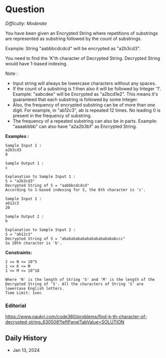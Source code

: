 # Question 

_Difficulty: Moderate_

You have been given an Encrypted String where repetitions of substrings are represented as substring followed by the count of substrings.

Example: String "aabbbcdcdcd" will be encrypted as "a2b3cd3".

You need to find the 'K'th character of Decrypted String. Decrypted String would have 1-based indexing.

Note :
- Input string will always be lowercase characters without any spaces.
- If the count of a substring is 1 then also it will be followed by Integer '1'. Example: "aabcdee" will be Encrypted as "a2bcd1e2". This means it's guaranteed that each substring is followed by some Integer.
- Also, the frequency of encrypted substring can be of more than one digit. For example, in "ab12c3", ab is repeated 12 times. No leading 0 is present in the frequency of substring.
- The frequency of a repeated substring can also be in parts.
Example: "aaaabbbb" can also have "a2a2b3b1" as Encrypted String.

**Examples :**
```
Sample Input 1 :
a2b3cd3
8

Sample Output 1 :
c

Explanation to Sample Input 1 :
S = "a2b3cd3"
Decrypted String of S = "aabbbcdcdcd"
According to 1-based indexing for S, the 8th character is 'c'.

Sample Input 2 :
ab12c3
20

Sample Output 2 :
b

Explanation to Sample Input 2 :
S = "ab12c3"
Decrypted String of S = "ababababababababababababccc"
So 20th character is 'b'.
```

**Constraints:**
```
2 <= N <= 10^5 
1 <= K <= M 
1 <= M <= 10^18 

Where 'N' is the length of String 'S' and 'M' is the length of the Decrypted String of 'S'. All the characters of String 'S' are lowercase English letters. 
Time Limit: 1sec 
```

### Editorial
https://www.naukri.com/code360/problems/find-k-th-character-of-decrypted-string_630508?leftPanelTabValue=SOLUTION

## Daily History
- Jan 13, 2024